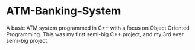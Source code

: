 # ATM-Banking-System
 A basic ATM system programmed in C++ with a focus on Object Oriented Programming.
 This was my first semi-big C++ project, and my 3rd ever semi-big project.
